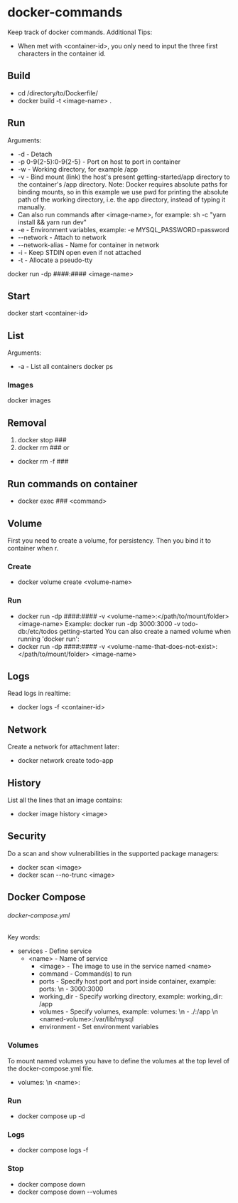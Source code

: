 # docker-commands
Keep track of docker commands. Additional Tips:
  * When met with &lt;container-id>, you only need to input the three first characters in the container id.

## Build
  * cd /directory/to/Dockerfile/
  * docker build -t &lt;image-name> .

## Run
Arguments:
  * -d - Detach
  * -p 0-9{2-5}:0-9{2-5} - Port on host to port in container
  * -w - Working directory, for example /app
  * -v - Bind mount (link) the host's present getting-started/app directory to the container's /app directory. Note: Docker requires absolute paths for binding mounts, so in this example we use pwd for printing the absolute path of the working directory, i.e. the app directory, instead of typing it manually.
  * Can also run commands after &lt;image-name>, for example: sh -c "yarn install && yarn run dev"
  * -e - Environment variables, example: -e MYSQL_PASSWORD=password
  * --network - Attach to network
  * --network-alias - Name for container in network
  * -i - Keep STDIN open even if not attached
  * -t - Allocate a pseudo-tty

docker run -dp ####:#### &lt;image-name>

## Start
docker start &lt;container-id>

## List
Arguments:
  * -a - List all containers
docker ps
### Images
docker images

## Removal
1. docker stop ###
2. docker rm ###
or
  * docker rm -f ###

## Run commands on container
  * docker exec ### &lt;command>

## Volume
First you need to create a volume, for persistency.
Then you bind it to container when r.
### Create
  * docker volume create &lt;volume-name>
### Run
  * docker run -dp ####:#### -v &lt;volume-name>:&lt;/path/to/mount/folder> &lt;image-name>
Example: docker run -dp 3000:3000 -v todo-db:/etc/todos getting-started
You can also create a named volume when running 'docker run':
  * docker run -dp ####:#### -v &lt;volume-name-that-does-not-exist>:&lt;/path/to/mount/folder> &lt;image-name>

## Logs
Read logs in realtime:
  * docker logs -f &lt;container-id>
  
## Network
Create a network for attachment later:
  * docker network create todo-app

## History
List all the lines that an image contains:
  * docker image history &lt;image>

## Security
Do a scan and show vulnerabilities in the supported package managers:
  * docker scan &lt;image>
  * docker scan --no-trunc &lt;image>
  
## Docker Compose
###### docker-compose.yml
Key words:
  * services - Define service
    * &lt;name> - Name of service
      * &lt;image> - The image to use in the service named &lt;name>
      * command - Command(s) to run
      * ports - Specify host port and port inside container, example: ports: \n - 3000:3000
      * working_dir - Specify working directory, example: working_dir: /app
      * volumes - Specify volumes, example: volumes: \n - ./:/app \n &lt;named-volume>:/var/lib/mysql
      * environment - Set environment variables
### Volumes
To mount named volumes you have to define the volumes at the top level of the docker-compose.yml file.
  * volumes: \n &lt;name>:

### Run
  * docker compose up -d
  
### Logs
  * docker compose logs -f
  
### Stop
  * docker compose down
  * docker compose down --volumes
